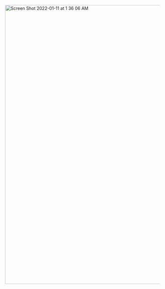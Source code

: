 <img width="908" alt="Screen Shot 2022-01-11 at 1 36 06 AM" src="https://user-images.githubusercontent.com/64132798/148802953-b6939ad4-85b4-4f1e-ad1f-f2dc12fbc494.png">
